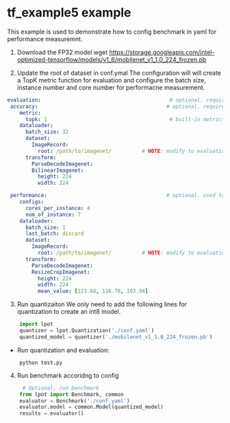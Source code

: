 tf_example5 example
=====================
This example is used to demonstrate how to config benchmark in yaml for performance measuremnt.

1. Download the FP32 model
wget https://storage.googleapis.com/intel-optimized-tensorflow/models/v1_6/mobilenet_v1_1.0_224_frozen.pb

2. Update the root of dataset in conf.ymal
The configuration will will create a TopK metric function for evaluation and configure the batch size, instance number and core number for performacne measurement.    
```yaml
evaluation:                                          # optional. required if user doesn't provide eval_func in lpot.Quantization.
 accuracy:                                          # optional. required if user doesn't provide eval_func in lpot.Quantization.
    metric:
      topk: 1                                        # built-in metrics are topk, map, f1, allow user to register new metric.
    dataloader:
      batch_size: 32 
      dataset:
        ImageRecord:
          root: /path/to/imagenet/          # NOTE: modify to evaluation dataset location if needed
      transform:
        ParseDecodeImagenet:
        BilinearImagenet: 
          height: 224
          width: 224

 performance:                                       # optional. used to benchmark performance of passing model.
    configs:
      cores_per_instance: 4
      num_of_instance: 7
    dataloader:
      batch_size: 1 
      last_batch: discard 
      dataset:
        ImageRecord:
          root: /path/to/imagenet/          # NOTE: modify to evaluation dataset location if needed
      transform:
        ParseDecodeImagenet:
        ResizeCropImagenet: 
          height: 224
          width: 224
          mean_value: [123.68, 116.78, 103.94]

```

3. Run quantizaiton
We only need to add the following lines for quantization to create an int8 model.
```python
    import lpot
    quantizer = lpot.Quantization('./conf.yaml')
    quantized_model = quantizer('./mobilenet_v1_1.0_224_frozen.pb')
```
* Run quantization and evaluation:
```shell
    python test.py
``` 

4. Run benchmark accoridng to config
```python
     # Optional, run benchmark 
    from lpot import Benchmark, common
    evaluator = Benchmark('./conf.yaml')
    evaluator.model = common.Model(quantized_model)
    results = evaluator()
 
```
